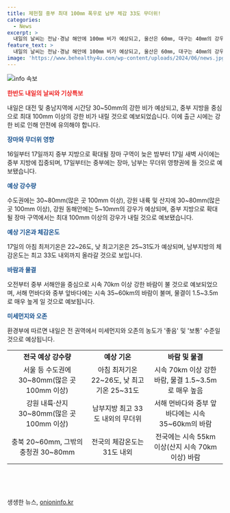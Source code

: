 ```yaml
---
title: 제헌절 중부 최대 100㎜ 폭우로 남부 체감 33도 무더위!
categories:
  - News
excerpt: >
  내일의 날씨는 전남·경남 해안에 100㎜ 비가 예상되고, 울산은 60㎜, 대구는 40㎜의 강우량을 기록할 것으로 보인다. 또한, 중부 지방을 중심으로 17일에는 최대 100㎜ 이상의 강한 비가 예상되며, 출근길에 안전에 주의해야 한다. 17일 아침 최저기온은 22~26도, 낮 최고기온은 25~31도로 예상되며, 남부지방은 체감온도가 33도까지 올라가 무척 덥겠다. 16~17일에는 시간당 최대 30㎜의 비가 예상되며, 강한 바람과 높은 물결도 주의해야 한다. 종합적으로, 내일은 강한 비와 바람, 체감온도 상승에 대비해야 할 것으로 보인다.
feature_text: >
  내일의 날씨는 전남·경남 해안에 100㎜ 비가 예상되고, 울산은 60㎜, 대구는 40㎜의 강우량을 기록할 것으로 보인다. 또한, 중부 지방을 중심으로 17일에는 최대 100㎜ 이상의 강한 비가 예상되며, 출근길에 안전에 주의해야 한다. 17일 아침 최저기온은 22~26도, 낮 최고기온은 25~31도로 예상되며, 남부지방은 체감온도가 33도까지 올라가 무척 덥겠다. 16~17일에는 시간당 최대 30㎜의 비가 예상되며, 강한 바람과 높은 물결도 주의해야 한다. 종합적으로, 내일은 강한 비와 바람, 체감온도 상승에 대비해야 할 것으로 보인다.
image: 'https://www.behealthy4u.com/wp-content/uploads/2024/06/news.jpg'
---
```


<p><img src="https://www.behealthy4u.com/wp-content/uploads/2024/06/news.jpg" alt="info 속보" /></p>

<p><b><span style="color: #ee2323;">한반도 내일의 날씨와 기상특보</span></b></p>

<p data-ke-size="size16">내일은 대전 및 충남지역에 시간당 30~50mm의 강한 비가 예상되고, 중부 지방을 중심으로 최대 100mm 이상의 강한 비가 내릴 것으로 예보되었습니다. 이에 출근 시에는 강한 비로 인해 안전에 유의해야 합니다.</p>

<p><b><span style="color: #1a5490;">장마와 무더위 영향</span></b></p>

<p data-ke-size="size16">16일부터 17일까지 중부 지방으로 확대될 장마 구역이 늦은 밤부터 17일 새벽 사이에는 중부 지방에 집중되며, 17일부터는 중부에는 장마, 남부는 무더위 영향권에 들 것으로 예보됐습니다.</p>

<p><b><span style="color: #1a5490;">예상 강수량</span></b></p>

<p data-ke-size="size16">수도권에는 30~80mm(많은 곳 100mm 이상), 강원 내륙 및 산지에 30~80mm(많은 곳 100mm 이상), 강원 동해안에는 5~10mm의 강우가 예상되며, 중부 지방으로 확대될 장마 구역에서는 최대 100mm 이상의 강우가 내릴 것으로 예보됐습니다.</p>

<p><b><span style="color: #1a5490;">예상 기온과 체감온도</span></b></p>

<p data-ke-size="size16">17일의 아침 최저기온은 22~26도, 낮 최고기온은 25~31도가 예상되며, 남부지방의 체감온도는 최고 33도 내외까지 올라갈 것으로 보입니다.</p> 

<p><b><span style="color: #1a5490;">바람과 물결</span></b></p>

<p data-ke-size="size16">오전부터 중부 서해안을 중심으로 시속 70km 이상 강한 바람이 불 것으로 예보되었으며, 서해 먼바다와 중부 앞바다에는 시속 35~60km의 바람이 불며, 물결이 1.5~3.5m로 매우 높게 일 것으로 예보됩니다.</p>

<p><b><span style="color: #1a5490;">미세먼지와 오존</span></b></p>

<p data-ke-size="size16">환경부에 따르면 내일은 전 권역에서 미세먼지와 오존의 농도가 '좋음' 및 '보통' 수준일 것으로 예상됩니다.</p>

<table>
    <tr>
        <td style="text-align: center; height: 17px;"><b>전국 예상 강수량</b></td>
        <td style="text-align: center; height: 17px;"><b>예상 기온</b></td>
        <td style="text-align: center; height: 17px;"><b>바람 및 물결</b></td>
    </tr>
    <tr>
        <td style="text-align: center; height: 17px;">서울 등 수도권에 30~80mm(많은 곳 100mm 이상)</td>
        <td style="text-align: center; height: 17px;">아침 최저기온 22~26도, 낮 최고기온 25~31도</td>
        <td style="text-align: center; height: 17px;">시속 70km 이상 강한 바람, 물결 1.5~3.5m로 매우 높음</td>
    </tr>
    <tr>
        <td style="text-align: center; height: 17px;">강원 내륙·산지 30~80mm(많은 곳 100mm 이상)</td>
        <td style="text-align: center; height: 17px;">남부지방 최고 33도 내외의 무더위</td>
        <td style="text-align: center; height: 17px;">서해 먼바다와 중부 앞바다에는 시속 35~60km의 바람</td>
    </tr>
    <tr>
        <td style="text-align: center; height: 17px;">충북 20~60mm, 그밖의 충청권 30~80mm</td>
        <td style="text-align: center; height: 17px;">전국의 체감온도는 31도 내외</td>
        <td style="text-align: center; height: 17px;">전국에는 시속 55km 이상(산지 시속 70km 이상) 바람</td>
    </tr>
</table>

<p data-ke-size="size16">&nbsp;</p>

<p data-ke-size="size16">&nbsp;</p>
생생한 뉴스, <a href="https://onioninfo.kr" rel="dofollow">onioninfo.kr</a>


